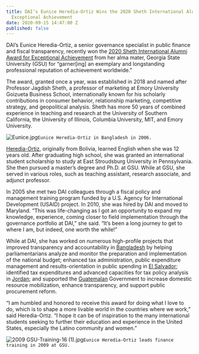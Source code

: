 ```yaml
---
title: DAI’s Eunice Heredia-Ortiz Wins the 2020 Sheth International Alumni Award for
  Exceptional Achievement
date: 2020-09-15 14:47:00 Z
published: false
---
```


DAI’s Eunice Heredia-Ortiz, a senior governance specialist in public finance and fiscal transparency, recently won the [2020 Sheth International Alumni Award for Exceptional Achievement](https://iew.gsu.edu/current-winners/#1541086786783-2b14513c-09a8) from her alma mater, Georgia State University (GSU) for “garner[ing] an exemplary and longstanding professional reputation of achievement worldwide.”
 
The award, granted once a year, was established in 2018 and named after Professor Jagdish Sheth, a professor of marketing at Emory University Goizueta Business School, internationally known for his scholarly contributions in consumer behavior, relationship marketing, competitive strategy, and geopolitical analysis. Sheth has more 50 years of combined experience in teaching and research at the University of Southern California, the University of Illinois, Columbia University, MIT, and Emory University.

![Eunice.jpg](/uploads/Eunice.jpg)`Eunice Heredia-Ortiz in Bangladesh in 2006.` 

[Heredia-Ortiz](https://www.dai.com/who-we-are/our-team/eunice-heredia-ortiz), originally from Bolivia, learned English when she was 12 years old. After graduating high school, she was granted an international student scholarship to study at East Stroudsburg University in Pennsylvania. She then pursued a master’s degree and Ph.D. at GSU. While at GSU, she served in various roles, such as teaching assistant, research associate, and adjunct professor. 
 
In 2005 she met two DAI colleagues through a fiscal policy and management training program funded by a U.S. Agency for International Development (USAID) project. In 2010, she was hired by DAI and moved to Maryland. “This was life-changing as I got an opportunity to expand my knowledge, experience, coming closer to field implementation through the governance portfolio at DAI,” she said. “It’s been a long journey to get to where I am, but indeed, one worth the while!”

While at DAI, she has worked on numerous high-profile projects that improved transparency and accountability in [Bangladesh](https://www.dai.com/our-work/projects/bangladesh-promoting-governance-accountability-transparency-and-integrity-progati) by helping parliamentarians analyze and monitor the preparation and implementation of the national budget; enhanced tax administration, public expenditure management and results-orientation in public spending in [El Salvador](https://www.hfgproject.org/tax-reform-resource-mobilization/); identified tax expenditures and advanced capacities for tax policy analysis in [Jordan](https://dai-global-developments.com/articles/fiscal-reform-and-the-struggle-for-stability-in-jordan-1); and supported the [Guatemalan](https://www.dai.com/our-work/projects/guatemala-fiscal-and-procurement-reform-project-fprp) Government to increase domestic resource mobilization, enhance transparency, and support public procurement reform.

“I am humbled and honored to receive this award for doing what I love to do, which is to shape a more livable world in the countries where we work,” said Heredia-Ortiz. “I hope it can be of inspiration to the many international students seeking to further their education and experience in the United States, especially the Latino community and women.”

![2009 GSU-Training-16 (1).jpg](/uploads/2009%20GSU-Training-16%20(1).jpg)`Eunice Heredia-Ortiz leads finance training in 2009 at GSU.`